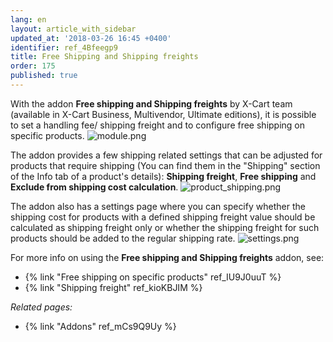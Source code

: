 ```yaml
---
lang: en
layout: article_with_sidebar
updated_at: '2018-03-26 16:45 +0400'
identifier: ref_4Bfeegp9
title: Free Shipping and Shipping freights
order: 175
published: true
---
```

With the addon **Free shipping and Shipping freights** by X-Cart team (available in X-Cart Business, Multivendor, Ultimate editions), it is possible to set a handling fee/ shipping freight and to configure free shipping on specific products. 
   ![module.png]({{site.baseurl}}/attachments/ref_IU9J0uuT/module.png)
   
The addon provides a few shipping related settings that can be adjusted for products that require shipping (You can find them in the "Shipping" section of the Info tab of a product's details): **Shipping freight**,  **Free shipping** and **Exclude from shipping cost calculation**.
  ![product_shipping.png]({{site.baseurl}}/attachments/ref_IU9J0uuT/product_shipping.png)

The addon also has a settings page where you can specify whether the shipping cost for products with a defined shipping freight value should be calculated as shipping freight only or whether the shipping freight for such products should be added to the regular shipping rate.
   ![settings.png]({{site.baseurl}}/attachments/ref_IU9J0uuT/settings.png)

For more info on using the **Free shipping and Shipping freights** addon, see:

   * {% link "Free shipping on specific products" ref_IU9J0uuT %}
   * {% link "Shipping freight" ref_kioKBJIM %}

_Related pages:_

   * {% link "Addons" ref_mCs9Q9Uy %}
